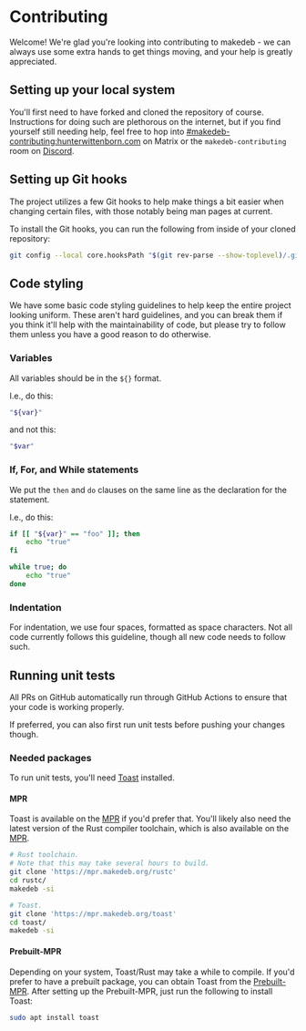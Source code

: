 # Contributing
Welcome! We're glad you're looking into contributing to makedeb - we can always use some extra hands to get things moving, and your help is greatly appreciated.

## Setting up your local system
You'll first need to have forked and cloned the repository of course. Instructions for doing such are plethorous on the internet, but if you find yourself still needing help, feel free to hop into [#makedeb-contributing:hunterwittenborn.com](https://matrix.to/#/#makedeb-contributing:hunterwittenborn.com) on Matrix or the `makedeb-contributing` room on [Discord](https://docs.makedeb.org/support/obtaining-support/#discord).

## Setting up Git hooks
The project utilizes a few Git hooks to help make things a bit easier when changing certain files, with those notably being man pages at current.

To install the Git hooks, you can run the following from inside of your cloned repository:

```sh
git config --local core.hooksPath "$(git rev-parse --show-toplevel)/.githooks/"
```

## Code styling
We have some basic code styling guidelines to help keep the entire project looking uniform. These aren't hard guidelines, and you can break them if you think it'll help with the maintainability of code, but please try to follow them unless you have a good reason to do otherwise.

### Variables
All variables should be in the `${}` format.

I.e., do this:

```sh
"${var}"
```

and not this:

```sh
"$var"
```

### If, For, and While statements
We put the `then` and `do` clauses on the same line as the declaration for the statement.

I.e., do this:

```sh
if [[ "${var}" == "foo" ]]; then
    echo "true"
fi

while true; do
    echo "true"
done
```

### Indentation
For indentation, we use four spaces, formatted as space characters. Not all code currently follows this guideline, though all new code needs to follow such.

## Running unit tests
All PRs on GitHub automatically run through GitHub Actions to ensure that your code is working properly.

If preferred, you can also first run unit tests before pushing your changes though.

### Needed packages
To run unit tests, you'll need [Toast](https://github.com/stepchowfun/toast) installed.

#### MPR
Toast is available on the [MPR](https://mpr.makedeb.org/packages/toast) if you'd prefer that. You'll likely also need the latest version of the Rust compiler toolchain, which is also available on the [MPR](https://mpr.makedeb.org/rustc).

```sh
# Rust toolchain.
# Note that this may take several hours to build.
git clone 'https://mpr.makedeb.org/rustc'
cd rustc/
makedeb -si

# Toast.
git clone 'https://mpr.makedeb.org/toast'
cd toast/
makedeb -si
```

#### Prebuilt-MPR
Depending on your system, Toast/Rust may take a while to compile. If you'd prefer to have a prebuilt package, you can obtain Toast from the [Prebuilt-MPR](https://docs.makedeb.org/prebuilt-mpr). After setting up the Prebuilt-MPR, just run the following to install Toast:

```sh
sudo apt install toast
```
